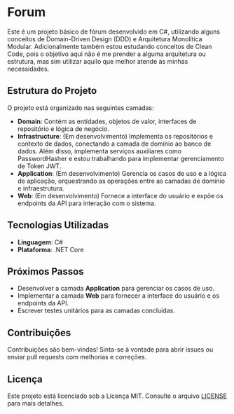 # Forum

Este é um projeto básico de fórum desenvolvido em C#, utilizando alguns conceitos de Domain-Driven Design (DDD) e Arquitetura Monolítica Modular. Adicionalmente também estou estudando conceitos de Clean Code, pois o objetivo aqui não é me prender a alguma arquitetura ou estrutura, mas sim utilizar aquilo que melhor atende as minhas necessidades.

## Estrutura do Projeto

O projeto está organizado nas seguintes camadas:

- **Domain**: Contém as entidades, objetos de valor, interfaces de repositório e lógica de negócio.
- **Infrastructure**: (Em desenvolvimento) Implementa os repositórios e contexto de dados, conectando a camada de domínio ao banco de dados. Além disso, implementa serviços auxiliares como PasswordHasher e estou trabalhando para implementar gerenciamento de Token JWT.
- **Application**: (Em desenvolvimento) Gerencia os casos de uso e a lógica de aplicação, orquestrando as operações entre as camadas de domínio e infraestrutura.
- **Web**: (Em desenvolvimento) Fornece a interface do usuário e expõe os endpoints da API para interação com o sistema.

## Tecnologias Utilizadas

- **Linguagem**: C#
- **Plataforma**: .NET Core

## Próximos Passos

- Desenvolver a camada **Application** para gerenciar os casos de uso.
- Implementar a camada **Web** para fornecer a interface do usuário e os endpoints da API.
- Escrever testes unitários para as camadas concluídas.

## Contribuições

Contribuições são bem-vindas! Sinta-se à vontade para abrir issues ou enviar pull requests com melhorias e correções.

## Licença

Este projeto está licenciado sob a Licença MIT. Consulte o arquivo [LICENSE](LICENSE) para mais detalhes.
